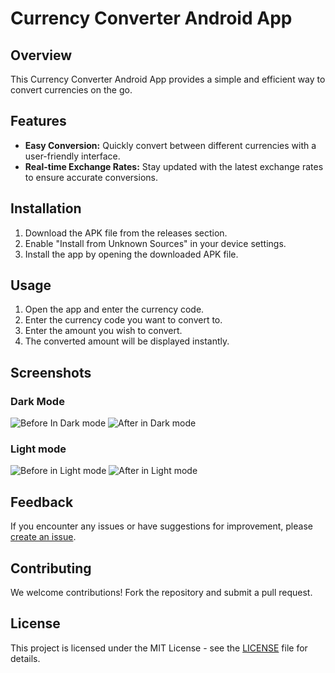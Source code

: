 # Currency Converter Android App

## Overview

This Currency Converter Android App provides a simple and efficient way to convert currencies on the go.

## Features

- **Easy Conversion:** Quickly convert between different currencies with a user-friendly interface.
- **Real-time Exchange Rates:** Stay updated with the latest exchange rates to ensure accurate conversions.

## Installation

1. Download the APK file from the releases section.
2. Enable "Install from Unknown Sources" in your device settings.
3. Install the app by opening the downloaded APK file.

## Usage

1. Open the app and enter the currency code.
2. Enter the currency code you want to convert to.
3. Enter the amount you wish to convert.
4. The converted amount will be displayed instantly.

## Screenshots
### Dark Mode
![Before In Dark mode](https://github.com/Mayuresh-22/Exchange/assets/111348926/aad5f1a6-7196-4687-9caa-0712f2c2e5b1)
![After in Dark mode](https://github.com/Mayuresh-22/Exchange/assets/111348926/52045513-64bc-4444-a1a7-81d1ca8b7e6b)

### Light mode
![Before in Light mode](https://github.com/Mayuresh-22/Exchange/assets/111348926/6ec25ada-a0e1-4649-b781-4d7351f2623f)
![After in Light mode](https://github.com/Mayuresh-22/Exchange/assets/111348926/1a8a41b8-d45e-4804-abc1-27e597538eeb)

## Feedback

If you encounter any issues or have suggestions for improvement, please [create an issue](https://github.com/Mayuresh-22/Exchange/issues).

## Contributing

We welcome contributions! Fork the repository and submit a pull request.

## License

This project is licensed under the MIT License - see the [LICENSE](LICENSE) file for details.
